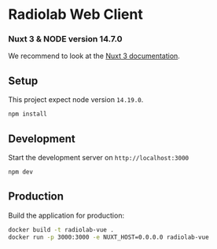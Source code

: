 # Radiolab Web Client
### Nuxt 3 & NODE version 14.7.0 

We recommend to look at the [Nuxt 3 documentation](https://v3.nuxtjs.org).

## Setup

This project expect node version `14.19.0`.

```bash
npm install
```

## Development

Start the development server on `http://localhost:3000`

```bash
npm dev
```

## Production

Build the application for production:

```bash
docker build -t radiolab-vue .
docker run -p 3000:3000 -e NUXT_HOST=0.0.0.0 radiolab-vue
```
